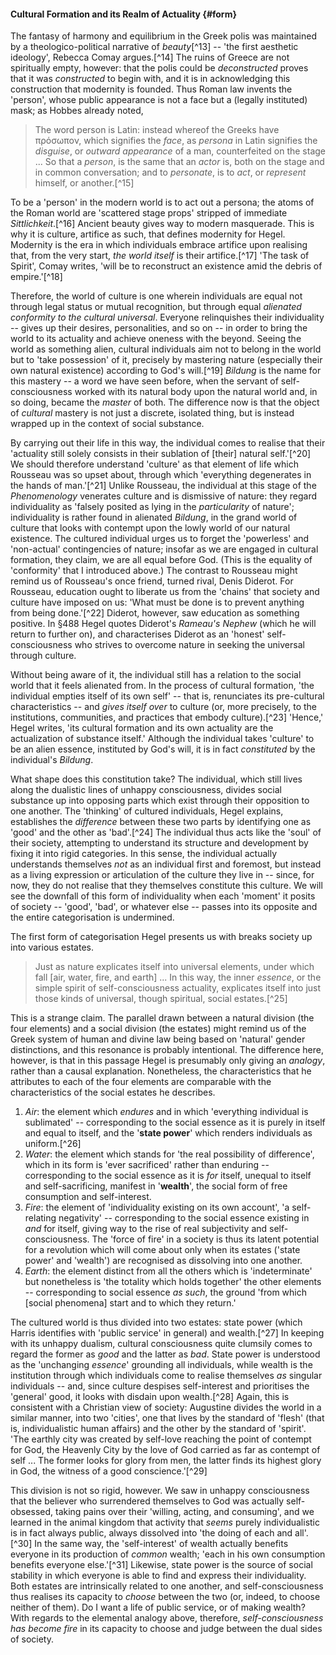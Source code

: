 #### Cultural Formation and its Realm of Actuality {#form}

The fantasy of harmony and equilibrium in the Greek polis was maintained by a
theologico-political narrative of *beauty*[^13] -- 'the first aesthetic
ideology', Rebecca Comay argues.[^14] The ruins of Greece are not spiritually
empty, however: that the polis could be *deconstructed* proves that it was
*constructed* to begin with, and it is in acknowledging this construction that
modernity is founded. Thus Roman law invents the 'person', whose public
appearance is not a face but a (legally instituted) mask; as Hobbes already
noted,

> The word person is Latin: instead whereof the Greeks have πρόσωπον, which
> signifies the *face*, as *persona* in Latin signifies the *disguise*, or
> *outward appearance* of a man, counterfeited on the stage ... So that a
> *person*, is the same that an *actor* is, both on the stage and in common
> conversation; and to *personate*, is to *act*, or *represent* himself, or
> another.[^15]

To be a 'person' in the modern world is to act out a persona; the atoms of the
Roman world are 'scattered stage props' stripped of immediate
*Sittlichkeit*.[^16] Ancient beauty gives way to modern masquerade. This is why
it is culture, artifice as such, that defines modernity for Hegel. Modernity is
the era in which individuals embrace artifice upon realising that, from the very
start, *the world itself* is their artifice.[^17] 'The task of Spirit', Comay
writes, 'will be to reconstruct an existence amid the debris of empire.'[^18]

Therefore, the world of culture is one wherein individuals are equal not through
legal status or mutual recognition, but through equal *alienated conformity to
the cultural universal*. Everyone relinquishes their individuality -- gives up
their desires, personalities, and so on -- in order to bring the world to its
actuality and achieve oneness with the beyond. Seeing the world as something
alien, cultural individuals aim not to belong in the world but to 'take
possession' of it, precisely by mastering nature (especially their own natural
existence) according to God's will.[^19] *Bildung* is the name for this mastery
-- a word we have seen before, when the servant of self-consciousness worked
with its natural body upon the natural world and, in so doing, became the
*master* of both. The difference now is that the object of *cultural* mastery is
not just a discrete, isolated thing, but is instead wrapped up in the context of
social substance.

By carrying out their life in this way, the individual comes to realise that
their 'actuality still solely consists in their sublation of [their] natural
self.'[^20] We should therefore understand 'culture' as that element of life
which Rousseau was so upset about, through which 'everything degenerates in the
hands of man.'[^21] Unlike Rousseau, the individual at this stage of the
*Phenomenology* venerates culture and is dismissive of nature: they regard
individuality as 'falsely posited as lying in the *particularity* of nature';
individuality is rather found in alienated *Bildung*, in the grand world of
culture that looks with contempt upon the lowly world of our natural existence.
The cultured individual urges us to forget the 'powerless' and 'non-actual'
contingencies of nature; insofar as we are engaged in cultural formation, they
claim, we are all equal before God. (This is the equality of 'conformity' that I
introduced above.) The contrast to Rousseau might remind us of Rousseau's once
friend, turned rival, Denis Diderot. For Rousseau, education ought to liberate
us from the 'chains' that society and culture have imposed on us: 'What must be
done is to prevent anything from being done.'[^22] Diderot, however, saw
education as something positive. In §488 Hegel quotes Diderot's *Rameau's
Nephew* (which he will return to further on), and characterises Diderot as an
'honest' self-consciousness who strives to overcome nature in seeking the
universal through culture.

Without being aware of it, the individual still has a relation to the social
world that it feels alienated from. In the process of cultural formation, 'the
individual empties itself of its own self' -- that is, renunciates its
pre-cultural characteristics -- and *gives itself over* to culture (or, more
precisely, to the institutions, communities, and practices that embody
culture).[^23] 'Hence,' Hegel writes, 'its cultural formation and its own
actuality are the actualization of substance itself.' Although the individual
takes 'culture' to be an alien essence, instituted by God's will, it is in fact
*constituted* by the individual's *Bildung*.

What shape does this constitution take? The individual, which still lives along
the dualistic lines of unhappy consciousness, divides social substance up into
opposing parts which exist through their opposition to one another. The
'thinking' of cultured individuals, Hegel explains, establishes the *difference*
between these two parts by identifying one as 'good' and the other as
'bad'.[^24] The individual thus acts like the 'soul' of their society,
attempting to understand its structure and development by fixing it into rigid
categories. In this sense, the individual actually understands themselves *not*
as an individual first and foremost, but instead as a living expression or
articulation of the culture they live in -- since, for now, they do not realise
that they themselves constitute this culture. We will see the downfall of this
form of individuality when each 'moment' it posits of society -- 'good', 'bad',
or whatever else -- passes into its opposite and the entire categorisation is
undermined.

The first form of categorisation Hegel presents us with breaks society up into
various estates.

> Just as nature explicates itself into universal elements, under which fall
> [air, water, fire, and earth] ... In this way, the inner *essence*, or the
> simple spirit of self-consciousness actuality, explicates itself into just
> those kinds of universal, though spiritual, social estates.[^25]

This is a strange claim. The parallel drawn between a natural division (the four
elements) and a social division (the estates) might remind us of the Greek
system of human and divine law being based on 'natural' gender distinctions, and
this resonance is probably intentional. The difference here, however, is that in
this passage Hegel is presumably only giving an *analogy*, rather than a causal
explanation. Nonetheless, the characteristics that he attributes to each of the
four elements are comparable with the characteristics of the social estates he
describes.

1. *Air*: the element which *endures* and in which 'everything individual is
   sublimated' -- corresponding to the social essence as it is purely in itself
   and equal to itself, and the '**state power**' which renders individuals as
   uniform.[^26]
2. *Water*: the element which stands for 'the real possibility of difference',
   which in its form is 'ever sacrificed' rather than enduring -- corresponding
   to the social essence as it is *for* itself, unequal to itself and
   self-sacrificing, manifest in '**wealth**', the social form of free
   consumption and self-interest.
3. *Fire*: the element of 'individuality existing on its own account', 'a
   self-relating negativity' -- corresponding to the social essence existing in
   *and* for itself, giving way to the rise of real subjectivity and
   self-consciousness. The 'force of fire' in a society is thus its latent
   potential for a revolution which will come about only when its estates
   ('state power' and 'wealth') are recognised as dissolving into one another.
4. *Earth*: the element distinct from all the others which is 'indeterminate'
   but nonetheless is 'the totality which holds together' the other elements --
   corresponding to social essence *as such*, the ground 'from which [social
   phenomena] start and to which they return.'

The cultured world is thus divided into two estates: state power (which Harris
identifies with 'public service' in general) and wealth.[^27] In keeping with
its unhappy dualism, cultural consciousness quite clumsily comes to regard the
former as *good* and the latter as *bad*. State power is understood as the
'unchanging *essence*' grounding all individuals, while wealth is the
institution through which individuals come to realise themselves *as* singular
individuals -- and, since culture despises self-interest and prioritises the
'general' good, it looks with disdain upon wealth.[^28] Again, this is
consistent with a Christian view of society: Augustine divides the world in a
similar manner, into two 'cities', one that lives by the standard of 'flesh'
(that is, individualistic human affairs) and the other by the standard of
'spirit'. 'The earthly city was created by self-love reaching the point of
contempt for God, the Heavenly City by the love of God carried as far as
contempt of self ... The former looks for glory from men, the latter finds its
highest glory in God, the witness of a good conscience.'[^29]

This division is not so rigid, however. We saw in unhappy consciousness that the
believer who surrendered themselves to God was actually self-obsessed, taking
pains over their 'willing, acting, and consuming', and we learned in the animal
kingdom that activity that *seems* purely individualistic is in fact always
public, always dissolved into 'the doing of each and all'.[^30] In the same way,
the 'self-interest' of wealth actually benefits everyone in its production of
*common* wealth; 'each in his own consumption benefits everyone else.'[^31]
Likewise, state power is the source of social stability in which everyone is
able to find and express their individuality. Both estates are intrinsically
related to one another, and self-consciousness thus realises its capacity to
*choose* between the two (or, indeed, to choose neither of them). Do I want a
life of public service, or of making wealth? With regards to the elemental
analogy above, therefore, *self-consciousness has become fire* in its capacity
to choose and judge between the dual sides of society.
